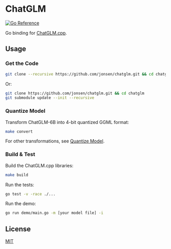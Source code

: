 # ChatGLM

[![Go Reference](https://pkg.go.dev/badge/github.com/jonsen/chatglm/vulndb.svg)][1]

Go binding for [ChatGLM.cpp][2].

## Usage

### Get the Code

```bash
git clone --recursive https://github.com/jonsen/chatglm.git && cd chatglm
```

Or:

```bash
git clone https://github.com/jonsen/chatglm.git && cd chatglm
git submodule update --init --recursive
```

### Quantize Model

Transform ChatGLM-6B into 4-bit quantized GGML format:

```bash
make convert
```

For other transformations, see [Quantize Model][3].

### Build & Test

Build the ChatGLM.cpp libraries:

```bash
make build
```

Run the tests:

```bash
go test -v -race ./...
```

Run the demo:

```bash
go run demo/main.go -m [your model file] -i
```

## License

[MIT](LICENSE)

[1]: https://pkg.go.dev/github.com/jonsen/chatglm
[2]: https://github.com/li-plus/chatglm.cpp
[3]: https://github.com/li-plus/chatglm.cpp#getting-started
